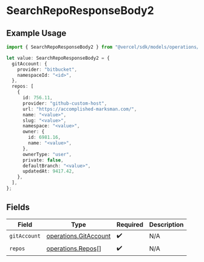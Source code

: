 # SearchRepoResponseBody2

## Example Usage

```typescript
import { SearchRepoResponseBody2 } from "@vercel/sdk/models/operations/searchrepo.js";

let value: SearchRepoResponseBody2 = {
  gitAccount: {
    provider: "bitbucket",
    namespaceId: "<id>",
  },
  repos: [
    {
      id: 756.11,
      provider: "github-custom-host",
      url: "https://accomplished-marksman.com/",
      name: "<value>",
      slug: "<value>",
      namespace: "<value>",
      owner: {
        id: 6981.16,
        name: "<value>",
      },
      ownerType: "user",
      private: false,
      defaultBranch: "<value>",
      updatedAt: 9417.42,
    },
  ],
};
```

## Fields

| Field                                                          | Type                                                           | Required                                                       | Description                                                    |
| -------------------------------------------------------------- | -------------------------------------------------------------- | -------------------------------------------------------------- | -------------------------------------------------------------- |
| `gitAccount`                                                   | [operations.GitAccount](../../models/operations/gitaccount.md) | :heavy_check_mark:                                             | N/A                                                            |
| `repos`                                                        | [operations.Repos](../../models/operations/repos.md)[]         | :heavy_check_mark:                                             | N/A                                                            |